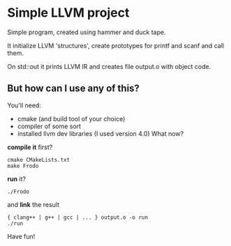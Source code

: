 # Simple LLVM project

Simple program, created using hammer and duck tape. 

It initialize LLVM 'structures', create prototypes for printf and scanf and
call them.

On std::out it prints LLVM IR and creates file output.o with object code.

## But how can I use any of this?

You'll need:
* cmake (and build tool of your choice)
* compiler of some sort
* installed llvm dev libraries (I used version 4.0)
What now?

**compile it** first?   

    cmake CMakeLists.txt  
    make Frodo

**run** it?

    ./Frodo

and **link** the result

    { clang++ | g++ | gcc | ... } output.o -o run  
    ./run
    
Have fun! 
